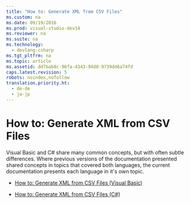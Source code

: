 ```yaml
---
title: "How to: Generate XML from CSV Files"
ms.custom: na
ms.date: 09/19/2016
ms.prod: visual-studio-dev14
ms.reviewer: na
ms.suite: na
ms.technology: 
  - devlang-csharp
ms.tgt_pltfrm: na
ms.topic: article
ms.assetid: dd7bab8c-96fa-4343-94d0-9739dd6a74fd
caps.latest.revision: 5
robots: noindex,nofollow
translation.priority.ht: 
  - de-de
  - ja-jp
---
```

# How to: Generate XML from CSV Files
Visual Basic and C# share many common concepts, but with often subtle differences. Where previous versions of the documentation presented shared concepts in topics that covered both languages, the current documentation presents each language in it's own topic.  
  
-   [How to: Generate XML from CSV Files (Visual Basic)](../vs140/How-to--Generate-XML-from-CSV-Files--Visual-Basic-.md)  
  
-   [How to: Generate XML from CSV Files (C#)](../vs140/How-to--Generate-XML-from-CSV-Files--C#-.md)